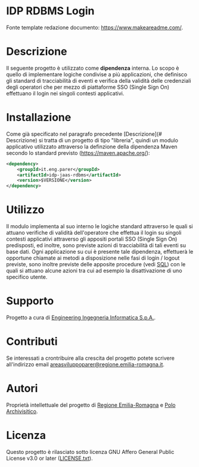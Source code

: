 # IDP RDBMS Login

Fonte template redazione documento:  https://www.makeareadme.com/.


# Descrizione

Il seguente progetto è utilizzato come **dipendenza** interna.
Lo scopo è quello di implementare logiche condivise a più applicazioni, che definisco gli standard di tracciabilità di eventi e verifica della validità delle credenziali degli operatori che per mezzo di piattaforme SSO (Single Sign On) effettuano il login nei singoli contesti applicativi.

# Installazione

Come già specificato nel paragrafo precedente [Descrizione](# Descrizione) si tratta di un progetto di tipo "libreria", quindi un modulo applicativo utilizzato attraverso la definzione della dipendenza Maven secondo lo standard previsto (https://maven.apache.org/): 

```xml
<dependency>
    <groupId>it.eng.parer</groupId>
    <artifactId>idp-jaas-rdbms</artifactId>
    <version>$VERSIONE</version>
</dependency>
```

# Utilizzo

Il modulo implementa al suo interno le logiche standard attraverso le quali si attuano verifiche di validità dell'operatore che effettua il login su singoli contesti applicativi attraverso gli appositi portali SSO (Single Sign On) predisposti, ed inoltre, sono previste azioni di tracciabilità di tali eventi su base dati. Ogni applicazione su cui è presente tale dipendenza, effettuerà le opportune chiamate ai metodi a disposizione nelle fasi di login / logout previste, sono inoltre previste delle apposite procedure (vedi [SQL](SQL)) con le quali si attuano alcune azioni tra cui ad esempio la disattivazione di uno specifico utente.

# Supporto

Progetto a cura di [Engineering Ingegneria Informatica S.p.A.](https://www.eng.it/).

# Contributi

Se interessati a crontribuire alla crescita del progetto potete scrivere all'indirizzo email <a href="mailto:areasviluppoparer@regione.emilia-romagna.it">areasviluppoparer@regione.emilia-romagna.it</a>.

# Autori

Proprietà intellettuale del progetto di [Regione Emilia-Romagna](https://www.regione.emilia-romagna.it/) e [Polo Archivisitico](https://poloarchivistico.regione.emilia-romagna.it/).

# Licenza

Questo progetto è rilasciato sotto licenza GNU Affero General Public License v3.0 or later ([LICENSE.txt](LICENSE.txt)).
